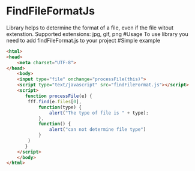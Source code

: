 # FindFileFormatJs
Library helps to determine the format of a file, even if the file witout extenstion.
Supported extensions: jpg, gif, png
#Usage
To use library you need to add findFileFormat.js to your project
#Simple example

```html
<html>
<head>
    <meta charset="UTF-8">
</head>
    <body>
    <input type="file" onchange="processFile(this)">
    <script type="text/javascript" src="findFileFormat.js"></script>
    <script>
       function processFile(e) {
        fff.find(e.files[0],
            function(type) {
                alert("The type of file is " + type);
            },
            function() {
                alert("can not determine file type")
            }
        )
       } 
    </script>   
    </body>
</html>
```

